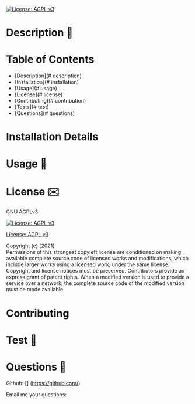 

  [![License: AGPL v3](https://img.shields.io/badge/License-AGPL%20v3-blue.svg)](http://www.gnu.org/licenses/agpl-3.0)




  # 


  
  # Description :page_with_curl:
  

  # Table of Contents
  - [Description](# description)
  - [Installation](# installation)
  - [Usage](# usage)
  - [License](# license)
  - [Contributing](# contribution)
  - [Tests](# test)
  - [Questions](# questions)

  # Installation Details 
  

  # Usage :battery:
  

  # License :envelope:
  GNU AGPLv3

  [![License: AGPL v3](https://img.shields.io/badge/License-AGPL%20v3-blue.svg)](http://www.gnu.org/licenses/agpl-3.0)

  [License: AGPL v3](http://www.gnu.org/licenses/agpl-3.0)

  Copyright (c) [2021]  
  Permissions of this strongest copyleft license are conditioned on making available complete source code of licensed works and modifications, which include larger works using a licensed work, under the same license. Copyright and license notices must be preserved. Contributors provide an express grant of patent rights. When a modified version is used to provide a service over a network, the complete source code of the modified version must be made available.


  # Contributing 
  

  # Test :arrows_counterclockwise:
  

  # Questions  :raising_hand:
  

  Github: [] (https://github.com/)


  Email me your questions: 
